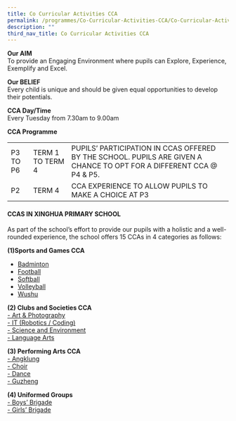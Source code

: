 ```yaml
---
title: Co Curricular Activities CCA
permalink: /programmes/Co-Curricular-Activities-CCA/Co-Curricular-Activities-CCA
description: ""
third_nav_title: Co Curricular Activities CCA
---
```

**Our AIM**  
To provide an Engaging Environment where pupils can Explore, Experience, Exemplify and Excel.  
  
**Our BELIEF**   
Every child is unique and should be given equal opportunities to develop their potentials.  
  
**CCA Day/Time**  
Every Tuesday from 7.30am to 9.00am  
  
**CCA Programme**

|          |                  |                                                                                                                       |
|----------|------------------|-----------------------------------------------------------------------------------------------------------------------|
| P3 TO P6 | TERM 1 TO TERM 4 | PUPILS’ PARTICIPATION IN CCAS OFFERED BY THE SCHOOL.  PUPILS ARE GIVEN A CHANCE TO OPT FOR A DIFFERENT CCA @ P4 & P5. |
| P2       | TERM 4           | CCA EXPERIENCE TO ALLOW PUPILS TO MAKE A CHOICE AT P3                                                                 |

#### CCAS IN XINGHUA PRIMARY SCHOOL


  
As part of the school’s effort to provide our pupils with a holistic and a well-rounded experience, the school offers 15 CCAs in 4 categories as follows:  
  
**(1)Sports and Games CCA**  
* [Badminton](/programmes/Co-Curricular-Activities-CCA/Sports-and-Games)  
* [Football](/programmes/Co-Curricular-Activities-CCA/Sports-and-Games)  
* [Softball](/programmes/Co-Curricular-Activities-CCA/Sports-and-Games)  
* [Volleyball](/programmes/Co-Curricular-Activities-CCA/Sports-and-Games)
* [Wushu](/programmes/Co-Curricular-Activities-CCA/Sports-and-Games)
  
**(2) Clubs and Societies CCA**  
[\- Art & Photography](https://xinghuapri.moe.edu.sg/programmes/co-curricular-activities-cca/clubs-and-society/art-club)  
[\- IT (Robotics / Coding)](https://xinghuapri.moe.edu.sg/programmes/co-curricular-activities-cca/clubs-and-society/it-club)  
[\- Science and Environment](https://xinghuapri.moe.edu.sg/programmes/co-curricular-activities-cca/clubs-and-society/science-club)  
[\- Language Arts](https://xinghuapri.moe.edu.sg/programmes/co-curricular-activities-cca/clubs-and-society/language-arts)  
    
**(3) Performing Arts CCA**   
[\- Angklung](https://xinghuapri.moe.edu.sg/programmes/co-curricular-activities-cca/performing-arts/angklung-kulintang)  
[\- Choir](https://xinghuapri.moe.edu.sg/programmes/co-curricular-activities-cca/performing-arts/choir)  
[\- Dance](https://xinghuapri.moe.edu.sg/programmes/co-curricular-activities-cca/performing-arts/dance-international)  
[\- Guzheng](https://xinghuapri.moe.edu.sg/programmes/co-curricular-activities-cca/performing-arts/guzheng)  
  
**(4) Uniformed Groups**   
[\- Boys’ Brigade](https://xinghuapri.moe.edu.sg/programmes/co-curricular-activities-cca/uniformed-groups/boys-brigade)  
[\- Girls’ Brigade](https://xinghuapri.moe.edu.sg/programmes/co-curricular-activities-cca/uniformed-groups/girls-brigade)
